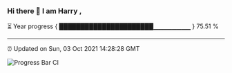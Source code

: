 ### Hi there 👋 I am Harry , 

⏳ Year progress { ██████████████████████▁▁▁▁▁▁▁▁ } 75.51 %

---

⏰ Updated on Sun, 03 Oct 2021 14:28:28 GMT

![Progress Bar CI](https://github.com/duykhang68/duykhang68/workflows/Progress%20Bar%20CI/badge.svg)
